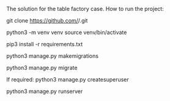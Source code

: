 The solution for the table factory case.
How to run the project:

git clone https://github.com/<username>/<forked-repo>.git

python3 -m venv venv
source venv/bin/activate

pip3 install -r requirements.txt

python3 manage.py makemigrations

python3 manage.py migrate

If required:
python3 manage.py createsuperuser

python3 manage.py runserver
